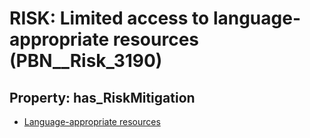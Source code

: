 # RISK: __Limited access to language-appropriate resources__ (PBN__Risk_3190)

## Property: has_RiskMitigation

* [Language-appropriate resources](PBN__Mitigation_1643)

